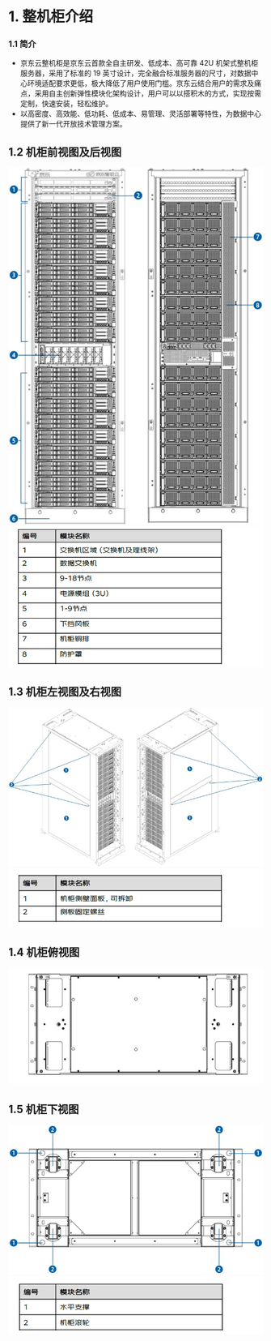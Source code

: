 # 1. 整机柜介绍
### 1.1 简介
- 京东云整机柜是京东云首款全自主研发、低成本、高可靠 42U 机架式整机柜服务器，采用了标准的 19 英寸设计，完全融合标准服务器的尺寸，对数据中心环境适配要求更低，极大降低了用户使用门槛。京东云结合用户的需求及痛点，采用自主创新弹性模块化架构设计，用户可以以搭积木的方式，实现按需定制，快速安装，轻松维护。   
- 以高密度、高效能、低功耗、低成本、易管理、灵活部署等特性，为数据中心提供了新一代开放技术管理方案。

## 1.2 机柜前视图及后视图	
![cabinet-front-view.jpg](../../../../image/haas-server/cabinet-front-view.jpg)
![fig-2.png](../../../../image/haas-server/fig-2.png)

## 1.3 机柜左视图及右视图	
![cabinet-left-view.jpg](../../../../image/haas-server/cabinet-left-view.jpg)
![fig-3.png](../../../../image/haas-server/fig-3.png)

## 1.4 机柜俯视图	
![cabinet-top-view.jpg](../../../../image/haas-server/cabinet-top-view.jpg)

## 1.5 机柜下视图	
![cabinet-bottom-view.jpg](../../../../image/haas-server/cabinet-bottom-view.jpg)
![fig-4.png](../../../../image/haas-server/fig-4.png)

